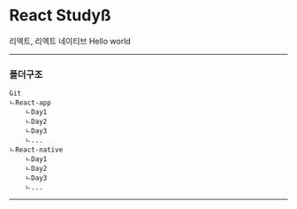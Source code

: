 # React Studyß
리엑트, 리엑트 네이티브 Hello world

---

### 폴더구조

```
Git
ㄴReact-app
    ㄴDay1
    ㄴDay2
    ㄴDay3
    ㄴ...
ㄴReact-native
    ㄴDay1
    ㄴDay2
    ㄴDay3
    ㄴ...
```


---